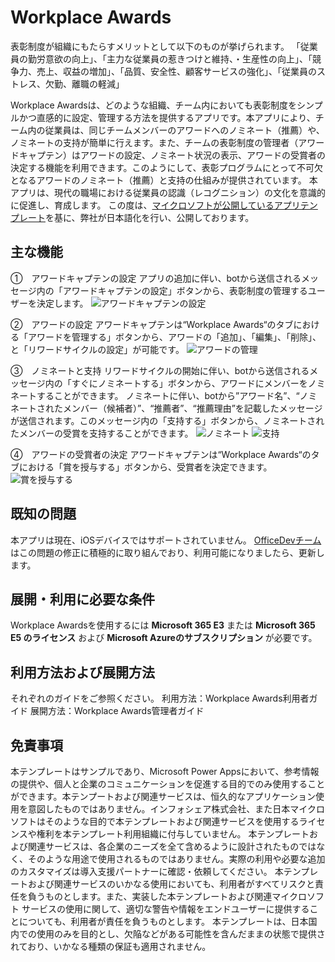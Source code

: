 # Workplace Awards
表彰制度が組織にもたらすメリットとして以下のものが挙げられます。
「従業員の勤労意欲の向上」、「主力な従業員の惹きつけと維持、・生産性の向上」、「競争力、売上、収益の増加」、「品質、安全性、顧客サービスの強化」、「従業員のストレス、欠勤、離職の軽減」

Workplace Awardsは、どのような組織、チーム内においても表彰制度をシンプルかつ直感的に設定、管理する方法を提供するアプリです。本アプリにより、チーム内の従業員は、同じチームメンバーのアワードへのノミネート（推薦）や、ノミネートの支持が簡単に行えます。また、チームの表彰制度の管理者（アワードキャプテン）はアワードの設定、ノミネート状況の表示、アワードの受賞者の決定する機能を利用できます。このようにして、表彰プログラムにとって不可欠となるアワードのノミネート（推薦）と支持の仕組みが提供されています。
本アプリは、現代の職場における従業員の認識（レコグニション）の文化を意識的に促進し、育成します。
この度は、[マイクロソフトが公開しているアプリテンプレート](https://github.com/OfficeDev/microsoft-teams-apps-workplaceawards/tree/master/)を基に、弊社が日本語化を行い、公開しております。

## 主な機能
①　アワードキャプテンの設定
アプリの追加に伴い、botから送信されるメッセージ内の「アワードキャプテンの設定」ボタンから、表彰制度の管理するユーザーを決定します。
![アワードキャプテンの設定](https://infoshare.co.jp/wp-content/uploads/2020/09/WPA_captain.png)

②　アワードの設定
アワードキャプテンは“Workplace Awards“のタブにおける「アワードを管理する」ボタンから、アワードの「追加」、「編集」、「削除」、と「リワードサイクルの設定」が可能です。
![アワードの管理](https://infoshare.co.jp/wp-content/uploads/2020/09/WPA_Mng.png)

③　ノミネートと支持
リワードサイクルの開始に伴い、botから送信されるメッセージ内の「すぐにノミネートする」ボタンから、アワードにメンバーをノミネートすることができます。
ノミネートに伴い、botから”アワード名”、“ノミネートされたメンバー（候補者）”、“推薦者”、“推薦理由”を記載したメッセージが送信されます。このメッセージ内の「支持する」ボタンから、ノミネートされたメンバーの受賞を支持することができます。
![ノミネート](https://infoshare.co.jp/wp-content/uploads/2020/09/WPA_Nomination.png)
![支持](https://infoshare.co.jp/wp-content/uploads/2020/09/WPA_Endorse.png)

④　アワードの受賞者の決定
アワードキャプテンは“Workplace Awards“のタブにおける「賞を授与する」ボタンから、受賞者を決定できます。
![賞を授与する](https://infoshare.co.jp/wp-content/uploads/2020/09/WPA_Awards.png)

## 既知の問題
本アプリは現在、iOSデバイスではサポートされていません。
[OfficeDevチーム](https://docs.microsoft.com/en-us/samples/officedev/microsoft-teams-apps-workplaceawards/microsoft-teams-apps-workplaceawards/#known-issue)はこの問題の修正に積極的に取り組んでおり、利用可能になりましたら、更新します。

## 展開・利用に必要な条件
Workplace Awardsを使用するには
**Microsoft 365 E3** または **Microsoft 365 E5 のライセンス**
および
**Microsoft Azureのサブスクリプション**
が必要です。

## 利用方法および展開方法
それぞれのガイドをご参照ください。
利用方法：Workplace Awards利用者ガイド
展開方法：Workplace Awards管理者ガイド

## 免責事項
本テンプレートはサンプルであり、Microsoft Power Appsにおいて、参考情報の提供や、個人と企業のコミュニケーションを促進する目的でのみ使用することができます。本テンプートおよび関連サービスは、恒久的なアプリケーション使用を意図したものではありません。インフォシェア株式会社、また日本マイクロソフトはそのような目的で本テンプレートおよび関連サービスを使用するライセンスや権利を本テンプレート利用組織に付与していません。 本テンプレートおよび関連サービスは、各企業のニーズを全て含めるように設計されたものではなく、そのような用途で使用されるものではありません。実際の利用や必要な追加のカスタマイズは導入支援パートナーに確認・依頼してください。 本テンプレートおよび関連サービスのいかなる使用においても、利用者がすべてリスクと責任を負うものとします。また、実装した本テンプレートおよび関連マイクロソフト サービスの使用に関して、適切な警告や情報をエンドユーザーに提供することについても、利用者が責任を負うものとします。 本テンプレートは、日本国内での使用のみを目的とし、欠陥などがある可能性を含んだままの状態で提供されており、いかなる種類の保証も適用されません。
